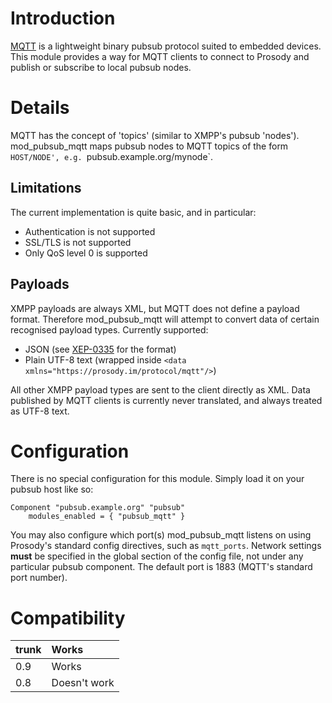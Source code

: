 # Introduction #

[MQTT](http://mqtt.org/) is a lightweight binary pubsub protocol suited to embedded devices. This module provides a way for MQTT clients to connect to Prosody and publish or subscribe to local pubsub nodes.

# Details #

MQTT has the concept of 'topics' (similar to XMPP's pubsub 'nodes'). mod\_pubsub\_mqtt maps pubsub nodes to MQTT topics of the form `HOST/NODE', e.g. `pubsub.example.org/mynode`.

## Limitations ##
The current implementation is quite basic, and in particular:

  * Authentication is not supported
  * SSL/TLS is not supported
  * Only QoS level 0 is supported

## Payloads ##
XMPP payloads are always XML, but MQTT does not define a payload format. Therefore mod\_pubsub\_mqtt will attempt to convert data of certain recognised payload types. Currently supported:

  * JSON (see [XEP-0335](http://xmpp.org/extensions/xep-0335.html) for the format)
  * Plain UTF-8 text (wrapped inside `<data xmlns="https://prosody.im/protocol/mqtt"/>`)

All other XMPP payload types are sent to the client directly as XML. Data published by MQTT clients is currently never translated, and always treated as UTF-8 text.

# Configuration #

There is no special configuration for this module. Simply load it on your pubsub host like so:

```
Component "pubsub.example.org" "pubsub"
    modules_enabled = { "pubsub_mqtt" }
```

You may also configure which port(s) mod\_pubsub\_mqtt listens on using Prosody's standard config directives, such as `mqtt_ports`. Network settings **must** be specified in the global section of the config file, not under any particular pubsub component. The default port is 1883 (MQTT's standard port number).

# Compatibility #
| trunk | Works |
|:------|:------|
| 0.9 | Works |
| 0.8 | Doesn't work |
